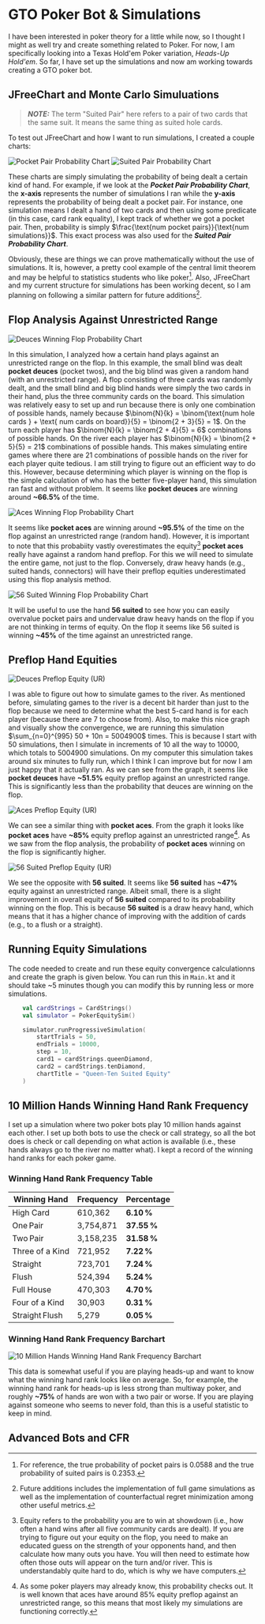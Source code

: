 # GTO Poker Bot & Simulations

I have been interested in poker theory for a little while now, so I thought I might as well try and create something related to Poker. For now, I am specifically looking into
a Texas Hold'em Poker variation, *Heads-Up Hold'em*. So far, I have set up the simulations and now am working towards creating a GTO poker bot.

## JFreeChart and Monte Carlo Simuluations

> **_NOTE:_**  The term "Suited Pair" here refers to a pair of two cards that the same suit. It means the same thing as suited hole cards.

To test out JFreeChart and how I want to run simulations, I created a couple charts:

![Pocket Pair Probability Chart](src/main/resources/pktpairprob.png)
![Suited Pair Probability Chart](src/main/resources/suitpairprob.png)

These charts are simply simulating the probability of being dealt a certain kind of hand. For example, if we look at the ***Pocket Pair Probability Chart***, 
the **x-axis** represents the number of simulations I ran while the **y-axis** represents the probability of being dealt a pocket pair. For instance, 
one simulation means I dealt a hand of two cards and then using some predicate (in this case, card rank equality), I kept track of whether we got a pocket pair. 
Then, probability is simply $\frac{\text{num pocket pairs}}{\text{num simulations}}$. This exact process was also used for the ***Suited Pair Probability Chart***.

Obviously, these are things we can prove mathematically without the use of simulations. It is, however, a pretty cool example of the central limit theorem and may be
helpful to statistics students who like poker[^1]. Also, JFreeChart and my current structure for simulations has been working decent, so I am planning on following a similar
pattern for future additions[^2].

## Flop Analysis Against Unrestricted Range

![Deuces Winning Flop Probability Chart](src/main/resources/deucesflopprob.png)

In this simulation, I analyzed how a certain hand plays against an unrestricted range on the flop. In this example, the small blind was dealt **pocket deuces** (pocket twos), and the big blind was given a random hand (with an unrestricted range).  A flop consisting of three cards was randomly dealt, and the small blind and big blind hands were simply the two cards in their hand, plus the three community cards on the board. This simulation was relatively easy to set up and run because there is only one combination of possible hands, namely because $\binom{N}{k} = \binom{\text{num hole cards } + \text{ num cards on board}}{5} = \binom{2 + 3}{5} = 1$. On the turn each player has $\binom{N}{k} = \binom{2 + 4}{5} = 6$ combinations of possible hands. On the river each player has $\binom{N}{k} = \binom{2 + 5}{5} = 21$ combinations of possible hands. This makes simulating entire games where there are 21 combinations of possible hands on the river for each player quite tedious. I am still trying to figure out an efficient way to do this. However, because determining which player is winning on the flop is the simple calculation of who has the better five-player hand, this simulation ran fast and without problem. It seems like **pocket deuces** are winning around **~66.5%** of the time.

![Aces Winning Flop Probability Chart](src/main/resources/acesflopprob.png)

It seems like **pocket aces** are winning around **~95.5%** of the time on the flop against an unrestricted range (random hand). However, it is important to note that this probabiity vastly overestimates the equity[^3] **pocket aces** really have against a random hand preflop. For this we will need to simulate the entire game, not just to the flop. Conversely, draw heavy hands (e.g., suited hands, connectors) will have their preflop equities underestimated using this flop analysis method.

![56 Suited Winning Flop Probability Chart](src/main/resources/56suitedflopprob.png)

It will be useful to use the hand **56 suited** to see how you can easily overvalue pocket pairs and undervalue draw heavy hands on the flop if you are not thinking in terms of equity. On the flop it seems like 56 suited is winning **~45%** of the time against an unrestricted range.

## Preflop Hand Equities

![Deuces Preflop Equity (UR)](src/main/resources/deucesshowdownprob.png)

I was able to figure out how to simulate games to the river. As mentioned before, simulating games to the river is a decent bit harder than just to the flop because we need to determine what the best 5-card hand is for each player (because there are 7 to choose from). Also, to make this nice graph and visually show the convergence, we are running this simulation $\sum_{n=0}^{995} 50 + 10n = 5004900$ times. This is because I start with $50$ simulations, then I simulate in increments of $10$ all the way to $10000$, which totals to $5004900$ simulations. On my computer this simulation takes around six minutes to fully run, which I think I can improve but for now I am just happy that it actually ran. As we can see from the graph, it seems like **pocket deuces** have **~51.5%** equity preflop against an unrestricted range. This is significantly less than the probability that deuces are winning on the flop.

![Aces Preflop Equity (UR)](src/main/resources/acesshowdownprob.png)

We can see a similar thing with **pocket aces**. From the graph it looks like **pocket aces** have **~85%** equity preflop against an unrestricted range[^4]. As we saw from the flop analysis, the probability of **pocket aces** winning on the flop is significantly higher.

![56 Suited Preflop Equity (UR)](src/main/resources/56suitedshowdownprob.png)

We see the opposite with **56 suited**. It seems like **56 suited** has **~47%** equity against an unrestricted range. Albeit small, there is a slight improvement in overall equity of **56 suited** compared to its probability winning on the flop. This is because **56 suited** is a draw heavy hand, which means that it has a higher chance of improving with the addition of cards (e.g., to a flush or a straight). 

## Running Equity Simulations

The code needed to create and run these equity convergence calculationns and create the graph is given below. You can run this in ````Main.kt```` and it should take ~5 minutes though you can modify this by running less or more simulations.

````kotlin
    val cardStrings = CardStrings()
    val simulator = PokerEquitySim()

    simulator.runProgressiveSimulation(
        startTrials = 50,
        endTrials = 10000,
        step = 10,
        card1 = cardStrings.queenDiamond,
        card2 = cardStrings.tenDiamond,
        chartTitle = "Queen-Ten Suited Equity"
    )
````

## 10 Million Hands Winning Hand Rank Frequency

I set up a simulation where two poker bots play 10 million hands against each other. I set up both bots to use the check or call strategy, so all the bot does is check or call depending on what action is available (i.e., these hands always go to the river no matter what). I kept a record of the winning hand ranks for each poker game.

### Winning Hand Rank Frequency Table

| Winning Hand     | Frequency | Percentage |
|------------------|-----------|------------|
| High Card        | 610,362   | **6.10 %** |
| One Pair         | 3,754,871 | **37.55 %**|
| Two Pair         | 3,158,235 | **31.58 %**|
| Three of a Kind  | 721,952   | **7.22 %** |
| Straight         | 723,701   | **7.24 %** |
| Flush            | 524,394   | **5.24 %** |
| Full House       | 470,303   | **4.70 %** |
| Four of a Kind   | 30,903    | **0.31 %** |
| Straight Flush   | 5,279     | **0.05 %** |

### Winning Hand Rank Frequency Barchart

![10 Million Hands Winning Hand Rank Frequency Barchart](src/main/resources/handrankfreqbarchart10000000.png)

This data is somewhat useful if you are playing heads-up and want to know what the winning hand rank looks like on average. So, for example, the winning hand rank for heads-up is less strong than multiway poker, and roughly **~75%** of hands are won with a two pair or worse. If you are playing against someone who seems to never fold, than this is a useful statistic to keep in mind.

## Advanced Bots and CFR


[^1]: For reference, the true probability of pocket pairs is 0.0588 and the true probability of suited pairs is 0.2353.
[^2]: Future additions includes the implementation of full game simulations as well as the implementation of counterfactual regret minimization among other useful metrics.
[^3]: Equity refers to the probability you are to win at showdown (i.e., how often a hand wins after all five community cards are dealt). If you are trying to figure out your equity on the flop, you need to make an educated guess on the strength of your opponents hand, and then calculate how many outs you have. You will then need to estimate how often those outs will appear on the turn and/or river. This is understandably quite hard to do, which is why we have computers.
[^4]: As some poker players may already know, this probability checks out. It is well known that aces have around 85% equity preflop against an unrestricted range, so this means that most likely my simulations are functioning correctly.
